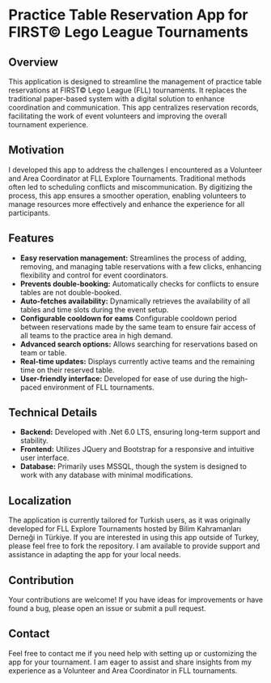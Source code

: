 # Practice Table Reservation App for FIRST© Lego League Tournaments

## Overview
This application is designed to streamline the management of practice table reservations at FIRST© Lego League (FLL) tournaments. It replaces the traditional paper-based system with a digital solution to enhance coordination and communication. This app centralizes reservation records, facilitating the work of event volunteers and improving the overall tournament experience.

## Motivation
I developed this app to address the challenges I encountered as a Volunteer and Area Coordinator at FLL Explore Tournaments. Traditional methods often led to scheduling conflicts and miscommunication. By digitizing the process, this app ensures a smoother operation, enabling volunteers to manage resources more effectively and enhance the experience for all participants.

## Features
- **Easy reservation management:** Streamlines the process of adding, removing, and managing table reservations with a few clicks, enhancing flexibility and control for event coordinators.
- **Prevents double-booking:** Automatically checks for conflicts to ensure tables are not double-booked.
- **Auto-fetches availability:** Dynamically retrieves the availability of all tables and time slots during the event setup.
- **Configurable cooldown for eams** Configurable cooldown period between reservations made by the same team to ensure fair access of all teams to the practice area in high demand.
- **Advanced search options:** Allows searching for reservations based on team or table.
- **Real-time updates:** Displays currently active teams and the remaining time on their reserved table.
- **User-friendly interface:** Developed for ease of use during the high-paced environment of FLL tournaments.

## Technical Details
- **Backend:** Developed with .Net 6.0 LTS, ensuring long-term support and stability.
- **Frontend:** Utilizes JQuery and Bootstrap for a responsive and intuitive user interface.
- **Database:** Primarily uses MSSQL, though the system is designed to work with any database with minimal modifications.

## Localization
The application is currently tailored for Turkish users, as it was originally developed for FLL Explore Tournaments hosted by Bilim Kahramanları Derneği in Türkiye. If you are interested in using this app outside of Turkey, please feel free to fork the repository. I am available to provide support and assistance in adapting the app for your local needs.

## Contribution
Your contributions are welcome! If you have ideas for improvements or have found a bug, please open an issue or submit a pull request.

## Contact
Feel free to contact me if you need help with setting up or customizing the app for your tournament. I am eager to assist and share insights from my experience as a Volunteer and Area Coordinator in FLL tournaments.
